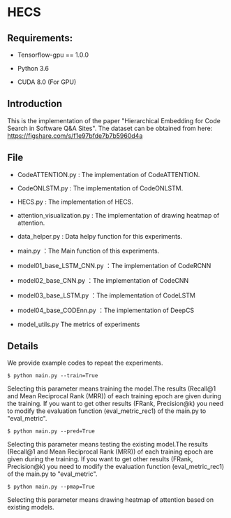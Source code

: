 # HECS

## Requirements:

* Tensorflow-gpu == 1.0.0

* Python 3.6

* CUDA 8.0 (For GPU)

## Introduction

This is the implementation of the paper "Hierarchical Embedding for Code Search in Software Q&A Sites".
The dataset can be obtained from here: https://figshare.com/s/f1e97bfde7b7b5960d4a

## File
 
* CodeATTENTION.py  : The implementation of CodeATTENTION.

* CodeONLSTM.py : The implementation of CodeONLSTM.

* HECS.py : The implementation of HECS.

* attention_visualization.py : The implementation of drawing heatmap of attention.

* data_helper.py : Data helpy function for this experiments.

* main.py ：The Main function of this experiments.

* model01_base_LSTM_CNN.py ：The implementation of CodeRCNN

* model02_base_CNN.py ：The implementation of CodeCNN
 
* model03_base_LSTM.py ：The implementation of CodeLSTM
 
* model04_base_CODEnn.py ：The implementation of DeepCS

* model_utils.py  The metrics of experiments

## Details
We provide example codes to repeat the experiments.

```
$ python main.py --train=True
```
Selecting this parameter means training the model.The results (Recall@1 and Mean Reciprocal Rank (MRR)) of each training epoch are given during the training. If you want to get other results (FRank, Precision@k) you need to modify the evaluation function (eval_metric_rec1) of the main.py to "eval_metric".

```
$ python main.py --pred=True
```
Selecting this parameter means testing the existing model.The results (Recall@1 and Mean Reciprocal Rank (MRR)) of each training epoch are given during the training. If you want to get other results (FRank, Precision@k) you need to modify the evaluation function (eval_metric_rec1) of the main.py to "eval_metric".

```
$ python main.py --pmap=True
```
Selecting this parameter means drawing heatmap of attention based on existing models.

